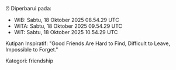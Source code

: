 ⏰ Diperbarui pada:
- WIB: Sabtu, 18 Oktober 2025 08.54.29 UTC
- WITA: Sabtu, 18 Oktober 2025 09.54.29 UTC
- WIT: Sabtu, 18 Oktober 2025 10.54.29 UTC

Kutipan Inspiratif:
"Good Friends Are Hard to Find, Difficult to Leave, Impossible to Forget."


Kategori: friendship

